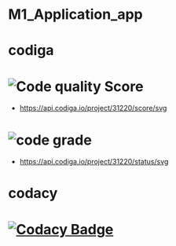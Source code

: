 # M1_Application_app


# codiga
# ![Code quality Score](https://api.codiga.io/project/31220/score/svg)
- https://api.codiga.io/project/31220/score/svg

# ![code grade](https://api.codiga.io/project/31220/status/svg)
- https://api.codiga.io/project/31220/status/svg

# codacy
# [![Codacy Badge](https://app.codacy.com/project/badge/Grade/403c7a7b3823416c92ddc231697d9397)](https://www.codacy.com/gh/Coolbuyq/M1_Application_Advcalculator/dashboard?utm_source=github.com&amp;utm_medium=referral&amp;utm_content=Coolbuyq/M1_Application_Advcalculator&amp;utm_campaign=Badge_Grade) 



